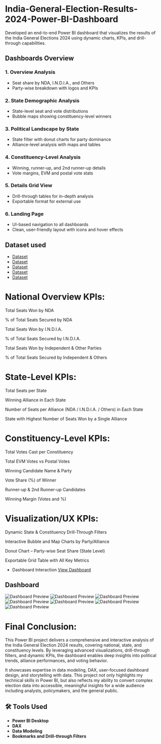# India-General-Election-Results-2024-Power-BI-Dashboard
Developed an end-to-end Power BI dashboard that visualizes the results of the India General Elections 2024 using dynamic charts, KPIs, and drill-through capabilities.
##  Dashboards Overview

### 1. Overview Analysis
- Seat share by NDA, I.N.D.I.A., and Others
- Party-wise breakdown with logos and KPIs

### 2. State Demographic Analysis
- State-level seat and vote distributions
- Bubble maps showing constituency-level winners

### 3. Political Landscape by State
- State filter with donut charts for party dominance
- Alliance-level analysis with maps and tables

### 4. Constituency-Level Analysis
- Winning, runner-up, and 2nd runner-up details
- Vote margins, EVM and postal vote stats

### 5. Details Grid View
- Drill-through tables for in-depth analysis
- Exportable format for external use

### 6. Landing Page
- UI-based navigation to all dashboards
- Clean, user-friendly layout with icons and hover effects
## Dataset used
- <a href="https://github.com/aksh976/India-General-Election-Results-2024-Power-BI-Dashboard/blob/main/constituencywise_details.csv">Dataset</a>
- <a href="https://github.com/aksh976/India-General-Election-Results-2024-Power-BI-Dashboard/blob/main/constituencywise_results.csv">Dataset</a>
- <a href="https://github.com/aksh976/India-General-Election-Results-2024-Power-BI-Dashboard/blob/main/partywise_results.csv">Dataset</a>
- <a href="https://github.com/aksh976/India-General-Election-Results-2024-Power-BI-Dashboard/blob/main/states.csv">Dataset</a>
- <a href="https://github.com/aksh976/India-General-Election-Results-2024-Power-BI-Dashboard/blob/main/statewise_results.csv">Dataset</a>

# National Overview KPIs:
Total Seats Won by NDA

% of Total Seats Secured by NDA

Total Seats Won by I.N.D.I.A.

% of Total Seats Secured by I.N.D.I.A.

Total Seats Won by Independent & Other Parties

% of Total Seats Secured by Independent & Others

# State-Level KPIs:
Total Seats per State

Winning Alliance in Each State

Number of Seats per Alliance (NDA / I.N.D.I.A. / Others) in Each State

State with Highest Number of Seats Won by a Single Alliance

# Constituency-Level KPIs:
Total Votes Cast per Constituency

Total EVM Votes vs Postal Votes

Winning Candidate Name & Party

Vote Share (%) of Winner

Runner-up & 2nd Runner-up Candidates

Winning Margin (Votes and %)

# Visualization/UX KPIs:
Dynamic State & Constituency Drill-Through Filters

Interactive Bubble and Map Charts by Party/Alliance

Donut Chart – Party-wise Seat Share (State Level)

Exportable Grid Table with All Key Metrics

- Dashboard Interaction <a href="https://github.com/aksh976/India-General-Election-Results-2024-Power-BI-Dashboard/blob/main/Election%20Analysis.pbix">View Dashboard</a>
## Dashboard
![Dashboard Preview](https://github.com/aksh976/India-General-Election-Results-2024-Power-BI-Dashboard/blob/main/Screenshot%202025-07-21%20165552.png)
![Dashboard Preview](https://github.com/aksh976/India-General-Election-Results-2024-Power-BI-Dashboard/blob/main/Screenshot%202025-07-21%20165622.png)
![Dashboard Preview](https://github.com/aksh976/India-General-Election-Results-2024-Power-BI-Dashboard/blob/main/Screenshot%202025-07-21%20165649.png)
![Dashboard Preview](https://github.com/aksh976/India-General-Election-Results-2024-Power-BI-Dashboard/blob/main/Screenshot%202025-07-21%20165713.png)
![Dashboard Preview](https://github.com/aksh976/India-General-Election-Results-2024-Power-BI-Dashboard/blob/main/Screenshot%202025-07-21%20165731.png)
![Dashboard Preview](https://github.com/aksh976/India-General-Election-Results-2024-Power-BI-Dashboard/blob/main/Screenshot%202025-07-21%20165731.png)
![Dashboard Preview](https://github.com/aksh976/India-General-Election-Results-2024-Power-BI-Dashboard/blob/main/Screenshot%202025-07-21%20165731.png)


# Final Conclusion:
This Power BI project delivers a comprehensive and interactive analysis of the India General Election 2024 results, covering national, state, and constituency levels. By leveraging advanced visualizations, drill-through filters, and dynamic KPIs, the dashboard enables deep insights into political trends, alliance performances, and voting behavior.

It showcases expertise in data modeling, DAX, user-focused dashboard design, and storytelling with data. This project not only highlights my technical skills in Power BI, but also reflects my ability to convert complex election data into accessible, meaningful insights for a wide audience including analysts, policymakers, and the general public.











## 🛠️ Tools Used
- **Power BI Desktop**
- **DAX**
- **Data Modeling**
- **Bookmarks and Drill-through Filters**
